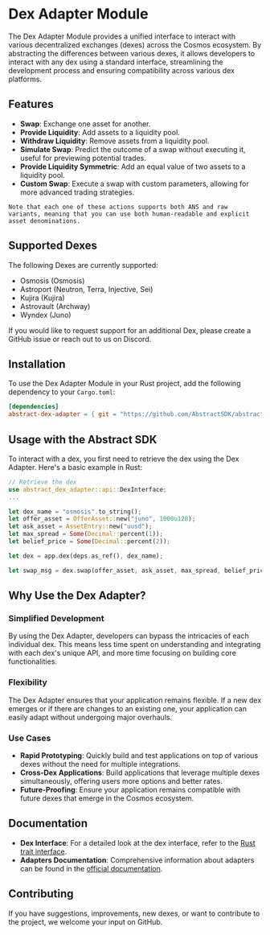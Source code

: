 # Dex Adapter Module

The Dex Adapter Module provides a unified interface to interact with various decentralized exchanges (dexes) across the Cosmos ecosystem. By abstracting the differences between various dexes, it allows developers to interact with any dex using a standard interface, streamlining the development process and ensuring compatibility across various dex platforms.

## Features

- **Swap**: Exchange one asset for another.
- **Provide Liquidity**: Add assets to a liquidity pool.
- **Withdraw Liquidity**: Remove assets from a liquidity pool.
- **Simulate Swap**: Predict the outcome of a swap without executing it, useful for previewing potential trades.
- **Provide Liquidity Symmetric**: Add an equal value of two assets to a liquidity pool.
- **Custom Swap**: Execute a swap with custom parameters, allowing for more advanced trading strategies.

```admonish info
Note that each one of these actions supports both ANS and raw variants, meaning that you can use both human-readable and explicit asset denominations.
```

## Supported Dexes

The following Dexes are currently supported:

- Osmosis (Osmosis)
- Astroport (Neutron, Terra, Injective, Sei)
- Kujira (Kujira)
- Astrovault (Archway)
- Wyndex (Juno)

If you would like to request support for an additional Dex, please create a GitHub issue or reach out to us on Discord.

## Installation

To use the Dex Adapter Module in your Rust project, add the following dependency to your `Cargo.toml`:

```toml
[dependencies]
abstract-dex-adapter = { git = "https://github.com/AbstractSDK/abstract.git", tag="<latest-tag>", default-features = false }
```

## Usage with the Abstract SDK

To interact with a dex, you first need to retrieve the dex using the Dex Adapter. Here's a basic example in Rust:

```rust
// Retrieve the dex
use abstract_dex_adapter::api::DexInterface;
...

let dex_name = "osmosis".to_string();
let offer_asset = OfferAsset::new("juno", 1000u128);
let ask_asset = AssetEntry::new("uusd");
let max_spread = Some(Decimal::percent(1));
let belief_price = Some(Decimal::percent(2));

let dex = app.dex(deps.as_ref(), dex_name);

let swap_msg = dex.swap(offer_asset, ask_asset, max_spread, belief_price);
```

## Why Use the Dex Adapter?

### Simplified Development
By using the Dex Adapter, developers can bypass the intricacies of each individual dex. This means less time spent on understanding and integrating with each dex's unique API, and more time focusing on building core functionalities.

### Flexibility
The Dex Adapter ensures that your application remains flexible. If a new dex emerges or if there are changes to an existing one, your application can easily adapt without undergoing major overhauls.

### Use Cases
- **Rapid Prototyping**: Quickly build and test applications on top of various dexes without the need for multiple integrations.
- **Cross-Dex Applications**: Build applications that leverage multiple dexes simultaneously, offering users more options and better rates.
- **Future-Proofing**: Ensure your application remains compatible with future dexes that emerge in the Cosmos ecosystem.

## Documentation

- **Dex Interface**: For a detailed look at the dex interface, refer to the [Rust trait interface](https://github.com/AbstractSDK/abstract/blob/bcf26f2f446478fd2825de5b187321dc9a626341/modules/contracts/adapters/dex/src/api.rs#L43).
- **Adapters Documentation**: Comprehensive information about adapters can be found in the [official documentation](https://docs.abstract.money/3_framework/6_module_types.html#adapters).

## Contributing

If you have suggestions, improvements, new dexes, or want to contribute to the project, we welcome your input on GitHub.
